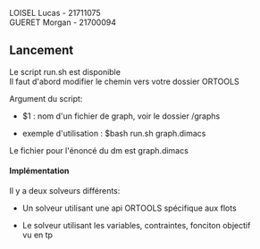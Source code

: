 LOISEL Lucas - 21711075   
GUERET Morgan - 21700094   

## Lancement

Le script run.sh est disponible   
Il faut d'abord modifier le chemin vers votre dossier ORTOOLS   

Argument du script:   
- $1 : nom d'un fichier de graph, voir le dossier /graphs   

- exemple d'utilisation : $bash run.sh graph.dimacs   

Le fichier pour l'énoncé du dm est graph.dimacs   

#### Implémentation   

Il y a deux solveurs différents:   

- Un solveur utilisant une api ORTOOLS spécifique aux flots   

- Le solveur utilisant les variables, contraintes, fonciton objectif   
vu en tp
